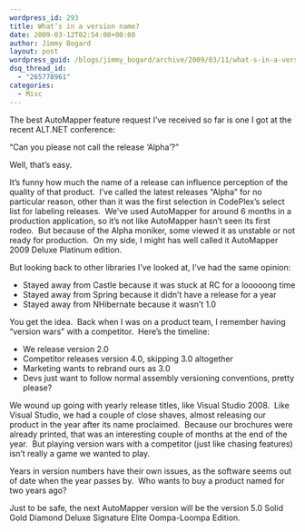 ```yaml
---
wordpress_id: 293
title: What’s in a version name?
date: 2009-03-12T02:54:00+00:00
author: Jimmy Bogard
layout: post
wordpress_guid: /blogs/jimmy_bogard/archive/2009/03/11/what-s-in-a-version-name.aspx
dsq_thread_id:
  - "265778961"
categories:
  - Misc
---
```

The best AutoMapper feature request I’ve received so far is one I got at the recent ALT.NET conference:

“Can you please not call the release ‘Alpha’?”

Well, that’s easy.

It’s funny how much the name of a release can influence perception of the quality of that product.&#160; I’ve called the latest releases “Alpha” for no particular reason, other than it was the first selection in CodePlex’s select list for labeling releases.&#160; We’ve used AutoMapper for around 6 months in a production application, so it’s not like AutoMapper hasn’t seen its first rodeo.&#160; But because of the Alpha moniker, some viewed it as unstable or not ready for production.&#160; On my side, I might has well called it AutoMapper 2009 Deluxe Platinum edition.

But looking back to other libraries I’ve looked at, I’ve had the same opinion:

  * Stayed away from Castle because it was stuck at RC for a looooong time
  * Stayed away from Spring because it didn’t have a release for a year
  * Stayed away from NHibernate because it wasn’t 1.0

You get the idea.&#160; Back when I was on a product team, I remember having “version wars” with a competitor.&#160; Here’s the timeline:

  * We release version 2.0
  * Competitor releases version 4.0, skipping 3.0 altogether
  * Marketing wants to rebrand ours as 3.0
  * Devs just want to follow normal assembly versioning conventions, pretty please?

We wound up going with yearly release titles, like Visual Studio 2008.&#160; Like Visual Studio, we had a couple of close shaves, almost releasing our product in the year after its name proclaimed.&#160; Because our brochures were already printed, that was an interesting couple of months at the end of the year.&#160; But playing version wars with a competitor (just like chasing features) isn’t really a game we wanted to play.

Years in version numbers have their own issues, as the software seems out of date when the year passes by.&#160; Who wants to buy a product named for two years ago?

Just to be safe, the next AutoMapper version will be the version 5.0 Solid Gold Diamond Deluxe Signature Elite Oompa-Loompa Edition.